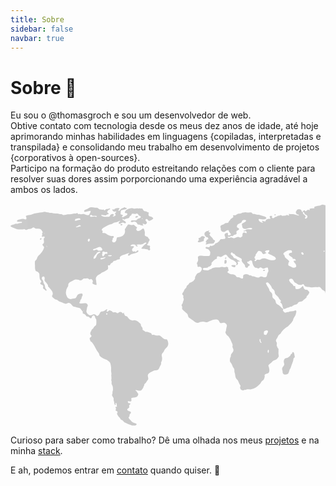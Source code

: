 ```yaml
---
title: Sobre
sidebar: false
navbar: true
---
```

# Sobre 👥

Eu sou o @thomasgroch e sou um desenvolvedor de web.  
Obtive contato com tecnologia desde os meus dez anos de idade, até hoje aprimorando minhas habilidades em linguagens {copiladas, interpretadas e transpilada} e consolidando meu trabalho em desenvolvimento de projetos {corporativos à open-sources}.  
Participo na formação do produto estreitando relações com o cliente para resolver suas dores assim porporcionando uma experiência agradável a ambos os lados.  

<svg xmlns="http://www.w3.org/2000/svg"
	class="fill-current text-red-500"
	style="height: 356px; width: 100%">
	<g fill-rule="evenodd" opacity=".2"><path d="M767.763 307.928c.877-.075 2.076-.866 2.817-.149a5.908 5.908 0 01-2.817 3.115c-.618.272-1.433.173-2.076.445-1.236.507-1.89 1.793-2.965 2.67-1.075.878-2.373 1.533-3.423 2.225-1.05.693-2.471 2.003-3.707 1.039.1-1.743 1.94-1.719 2.373-3.115 0-1.039-.915-1.15-.89-2.225 2.063-1.805 5.3-3.103 5.783-6.824.222-1.644-1.112-5.191.89-5.34 2.36-.185 1.025 2.386 1.235 3.709.253.566.55 1.112.89 1.631.444 1.298.407 2.473 1.89 2.819zM753.368 316.828c-.828 2.472-4.435 3.782-6.832 5.352-.73.482-1.335 1.582-2.224 1.928-1.162.458-2.472.31-3.707.89-1.965.915-3.435 2.72-5.202 3.857s-4.238 2.67-6.178 2.818c-2.2.161-6.252-1.236-3.558-3.263a38.63 38.63 0 014.942-2.472c4.213-2.126 10.156-3.548 13.591-6.094 1.977-1.434 3.707-2.967 5.635-4.154.914-.642 2.532.965 3.533 1.138zM727.656 217.518c.47-.123.457.235.741.297-.173 2.114-1.458 3.51-4.151 3.263-1.236-.11-3.324-1.013-3.41-1.631-.272-2.126 5.498-.816 6.82-1.929zM720.428 227.605c1.075.31 5.844 3.708 4.3 5.192-.828.84-1.903-.445-3.262-.742-1.817-.395-3.213.087-4.448-.89-1.236-.976-1.755-3.51-3.262-4.944a6.695 6.695 0 00-4.152-1.484c-2.347.248-2.323 2.955-4.448 4.154-2.026-.223-3.225.37-4.745-.149s-2.47-2.62-3.855-2.818c-1.383-.198-5.078 2.472-5.634.148-.457-1.854 2.471-2.472 2.67-3.708.197-1.236-1.15-3.288-1.78-3.857-.705-.42-1.45-.768-2.224-1.038-.754-.457-1.347-1.323-2.224-1.78-3.101-1.62-7.858-.964-9.057-3.56-.21-.457.124-.964-.148-1.632-.272-.667-1.52-1.075-1.928-1.78-1.05-1.817-.321-4.487 1.483-4.746 1.804-.26 4.819 1.767 5.19 2.966.197.63-.137 1.348 0 2.077.135.73 1.482 3.016 2.668 3.115 1.532.136 2.471-2.25 3.855-3.115a7.325 7.325 0 013.855-1.236c1.236.099 2.113 1.088 3.559 1.632 1.038.395 2.335.543 3.558.89 1.223.346 2.014.939 3.114 1.335 3.534 1.236 7.734 2.04 9.65 4.314.519.618.506 1.545 1.235 2.225.73.68 4.065 1.236 4.152 2.67.074 1.075-1.409 1.137-1.483 2.225-.198 2.25 2.842 2.126 3.36 4.536zM723.097 273.477c.296 1.484-.779 2.472-1.038 3.709-.321 1.47 0 3.374-.593 4.944-.68 1.792-2.385 3.548-3.707 5.785a19.579 19.579 0 01-4.152 5.204c-.939.742-2.05 1.236-2.965 1.928a43.54 43.54 0 00-3.855 4.005c-1.334 1.422-2.965 2.473-4.003 3.709-1.532 1.767-2.286 4.61-4.943 4.944a15.71 15.71 0 00-4.3.593c-2.199.878-3.706 2.473-4.744 2.473-1.038 0-2.212-1.348-3.262-1.484-1.05-.136-2.125.903-3.855.89a8.214 8.214 0 01-2.076-.741c-2.125-.668-4.448-.643-4.744-2.967-.16-1.236.803-1.83.741-2.967-.062-1.137-1.174-1.421-1.63-2.373a2.473 2.473 0 00-.742-2.967 2.992 2.992 0 01.593-2.076 19.69 19.69 0 00-2.966 1.236c-1.074.655-1.853 2.15-3.113 1.928-1.174-.42-.272-1.582-.445-2.472a13.067 13.067 0 00-2.471-4.302 21.185 21.185 0 00-5.041-1.928c-4.584-.717-7.513 1.73-11.12 2.077-.927.086-1.94-.149-2.818 0-2.977.519-6.301 2.892-8.167 4.45-3.064.309-6.178-.63-9.353.296-3.175.927-4.942 3.548-9.786 2.819-.964-.829-2.669-1.237-2.669-2.67 0-1.138 1.68-1.867 2.224-2.67a10.51 10.51 0 001.631-4.166c0-.989-.667-2.163-.593-3.412 0-.964.593-2.015.593-2.966 0-1.323-.828-2.473-1.038-3.857-.074-.507.075-1.162 0-1.792a13.207 13.207 0 01-.444-2.225c.197-.977 1.346-1.088 1.63-1.929.47-1.384-.568-1.607-.592-3.275 0-1.175.89-1.743 1.495-3.264.271-.704.284-2.015.58-2.472a7.721 7.721 0 012.67-1.483c2.273-1.113 4.089-3.19 6.387-3.56.58-.1 1.36.074 1.78 0 1.346-.235 3.039-1.36 4.942-1.78 1.902-.42 3.397-.26 4.757-1.039a12.359 12.359 0 004.151-4.45c.68-1.631.482-3.003 1.78-3.56a11.869 11.869 0 011.927-.148 9.13 9.13 0 002.669-1.335c1.038-.927 1.235-2.472 2.372-3.412a21.276 21.276 0 013.41-2.225 6.04 6.04 0 012.372-.593c2.101.173 3.065 3.103 5.338 2.472.816-.21 1.644-1.94 2.385-2.979 1.062-1.52 1.853-3.548 3.707-4.005 1.495-.358 3.175.581 4.003-.742.185-.939-.704-1.495 0-2.076 1.73.099 4.658 2.472 7.265 2.472 1.409 0 4.028-1.533 4.3.593.123.94-1.063 1.706-1.335 2.67-.197.68.297 1.051-.148 1.78-1.235.47-2.471.717-2.471 2.077 0 1.694 2.397 2.472 3.855 3.412 1 .63 1.841 1.607 2.372 1.928.532.321 1.236.396 1.483.593.964.63 1.643 2.052 2.965 2.09 1.322.036 3.015-1.892 3.855-3.709.989-2.138 1.038-4.734 1.483-6.972.148-.754.68-1.483.89-2.225.568-2.027 1.346-4.771 3.113-5.5 1.767 1.879 2.373 5.537 2.088 8.652 1.236.903 3.262.606 3.559 2.67.099.717-.358 1.632-.297 2.374.1 1.236 1.026 2.348 1.236 3.424.297 1.978-.321 3.61.593 5.043 1.161 1.817 3.435 1.755 4.942 3.709.063.93.316 1.84.742 2.67.136.457 0 1.236.148 1.483.482.989 1.767 1.1 2.224 1.928.222.408.16 1.236.445 1.929a17.627 17.627 0 002.076 2.966c.682.875 1.254 1.83 1.705 2.843zM689.118 316.531a9.431 9.431 0 01-3.706 5.192c-1.335.94-5.598 2.818-6.08.148.171-1.7.588-3.365 1.236-4.944 1.05-2.077 2.175-.717 3.855-.445 1.68.271 3.3-1.002 4.695.049zM677.541 100.681c.605 1.78 1.013 3.536 1.483 5.192-1.644 2.04-4.869 1.236-7.278 2.373-1.124.52-1.446 2.386-2.471 2.67-.877.235-1.557-.754-2.372-.741-2.126 0-3.176 3.572-5.783 2.67-1.495.89.062 4.301-1.78 4.598-1.309.21-2.025-1.483-2.816-2.472-.964-1.236-2.335-1.953-2.373-2.967-.037-1.014 2.126-2.83 2.818-3.56.692-.73 2.47-2.583 3.558-2.818 1.977-.433 3.991.185 5.498-.445 1.298-.557 1.372-2.608 2.076-3.115a9.103 9.103 0 011.792-.594 5.403 5.403 0 002.076-5.933c-.495-1.656-3.238-3.473-1.483-5.5 2.632.284 6.091 2.867 6.524 5.5.16 1.026-.396 2.052-.297 3.115.223.696.5 1.374.828 2.027zM678.134 84.5c-.334.755-1 .594-1.63 1.039-.631.445-1.323 1.792-2.077 1.928-1.235.223-2.47-1.174-3.706-.89-1.384.322-.581 1.397-1.038 2.67-1.236-.26-3.213-1.62-3.275-2.966 0-.853 1.075-1.373 1.347-2.374.445-1.693-.704-2.546-1.347-4.153.021-.157.071-.308.149-.445 1.458-.297 4.3 2.472 7.574 2.967 2.113.346 3.88.197 4.003 2.225zM672.648 235.183c.148 1.236-2.002 1.087-2.224.296.037-.964 1.952-1.26 2.224-.297zM662.257 72.028c1.47.779 5.029 2.534 2.471 4.154-1.47-.557-3.052-2.473-2.471-4.154zM655.424 228.656c1.705-.927 3.559-2.954 6.536-1.929-.655 1.842-2.879 1.805-4.3 2.67-1.42.866-2.631 2.361-4.448 2.473a1.409 1.409 0 00-.593-.594c-.012-1.607 1.631-1.99 2.805-2.62zM651.433 200.732c1.742 0 3.386-.531 4.597.148-.223 3.709-5.98.89-9.786 1.484-.803.123-1.05.754-1.928.445a3.2 3.2 0 012.817-2.67c1.075-.1 2.682.593 4.3.593zM652.904 205.343c.16 2.052-2.632 2.274-3.41 3.856 1.235 1.892 1.704 4.525 3.113 6.181 0 1.125.235 2.608-.445 3.115-2.99.569-4.596-4.796-5.782-6.687-2.286.42-.198 7.738-3.262 6.835-1.495-.445 0-2.534-.297-4.153-.272-1.422-1.68-1.718-1.779-2.83-.086-.915 1.013-1.892 1.334-2.819.47-1.347.173-3.943 1.78-4.005.79 0 1.853 1.669 2.372 1.78 1.767.445 3.88-1.768 6.376-1.273zM647.418 227.457c-.544 1.125-3.596.58-3.855-.445.519-1.15 3.595-.816 3.855.445zM644.6 231.017c-.172.221-.371.42-.593.593-1.124-.358-2.335-.63-2.668-1.78.827-1.211 3.224-.26 3.261 1.187zM639.102 197.926c.42.878 1.68 1.805 1.631 2.373-.099 1.113-2.335 1.064-2.817 2.225-.482 1.162 0 1.15-.148 2.819-.63 1.236-2.298 1.495-2.817 2.966-.63 1.768.098 4.055-1.335 5.353-.988 0-2.063.853-3.262.741-1.198-.11-2.533-1.903-4.608-1.928-.791 0-1.718.507-2.472.458-.753-.05-1.149-.63-2.075-.89a25.677 25.677 0 01-2.67-.446c-1.012-.63-.864-2.41-1.235-3.411-.37-1.001-1.569-1.57-2.224-2.967-.964-2.027-1.384-6.564 1.236-6.971 1.038-.174 2.1.63 2.817.445 1.433-.347 1.235-2.2 2.372-2.967.667-.433 1.878-.247 2.817-.594a6.389 6.389 0 002.373-2.076 11.99 11.99 0 011.927-2.472c.927-.606 1.78-.618 2.471-1.237 1.94-1.483 2.002-3.547 3.559-5.352 1.322-1.508 3.398 1.459 3.558 2.67.742.952 2.187 1.236 2.817 2.225-.877 2.608-3.336 2.843-2.817 6.527.196.87.5 1.713.902 2.51zM640.585 227.308c-.754 1.064-3.36-.086-4.3 1.039-1.544 0-3.101 0-3.41-1.335.445-1.088 1.853-.346 2.965-.445 1.792-.16 4.275-1.422 4.745.741zM630.503 226.715c-1.298 1.385-3.225.396-4.943.148-1.717-.247-3.113-.11-4.744-.296-2.076-.235-3.954-1.385-5.931-1.632-1.236-.148-2.471.173-3.559 0-1.334-.198-6.313-2.089-6.388-3.412-.074-1.322 2.237-1.755 4.3-1.483 2.67.346 4.448 2.707 7.87 2.225.816-.111 1.422-.704 2.225-.742 1.73-.061 3.447 1.237 5.486 1.039.445.47.148.877.16 1.631 1.767.928 4.61.767 5.524 2.522zM611.512 208.717c3.768 0 3.768 5.86 0 5.86-3.769 0-3.707-5.86 0-5.86z"/><path d="M606.013 208.013a6.18 6.18 0 012.076 2.966c0 1.051-1.618.99-2.076 2.374-.692 2.138.31 4.549-.89 5.636a6.756 6.756 0 01-2.965.297 43.34 43.34 0 01-7.129-6.675 16.4 16.4 0 01-2.372-2.67c-.766-1.41-1.05-2.979-1.928-4.302-.877-1.322-2.211-2.002-2.965-3.263-.618-1.038-.68-2.472-1.334-3.412a15.46 15.46 0 00-2.373-2.076c-.47-.482-.741-1.236-1.235-1.78-1.866-2.238-5.45-3.412-5.635-6.688.766-.865 1.545.334 2.966.594.926.173 2.014-.074 2.669.148 1.346.457 2.273 2.559 3.706 3.708.803.643 1.854 1.088 2.67 1.78.815.693 1.519 1.793 2.223 2.225.964.594 2.298.977 3.559 1.78 1.717 1.088 4.781 2.225 5.19 4.463.098.556-.26 1.483-.15 1.928.21.779 1.236 1.113 1.78 1.78.544.668.877 2.064 1.928 2.237 1.05.174 1.161-1.199 2.285-1.05zM535.98 176.838c1.236.42 5.536 5.6 4.3 8.467a3.373 3.373 0 01-3.261 1.632c-2.94-.47-2.373-7.009-1.483-9.654a.73.73 0 01.445-.445zM450.504 256.407c-.989 2.311-1.557 4.833-2.373 6.823-.296.73-.914 1.236-1.235 1.928-1.075 2.472-1.47 6.49-3.423 7.578-1.329.536-2.726.886-4.151 1.038a4.226 4.226 0 01-3.855-2.967 21.802 21.802 0 01-.149-2.67c-.173-1.236-.89-2.212-.74-3.56.333-3.028 3.273-4.487 3.41-6.971.11-1.88-.952-3.709-.742-5.637a6.7 6.7 0 011.927-3.857c1.372-1.026 3.225-.915 4.597-1.631a11.467 11.467 0 003.558-2.67c.717-.928.754-1.978 1.335-2.67.395-.483 1.297-.606 1.779-1.237.482-.63.334-1.495 1.038-2.076 2.063-.878 2.656 2.892 2.978 5.488.184.683.329 1.377.432 2.077-.21 1.236-1.52 1.421-1.928 2.225a23.951 23.951 0 01-2.458 8.789zM422.308 18.443c-.433-1.607 2.607-1.348 2.076.148a1.618 1.618 0 01-2.076-.148zM404.058 107.196c.062-1.237 2.867-1.682 3.41-.594-.185 1.212-2.829 2.027-3.41.594z"/><path d="M411.04 111.967c.53-1.644 1.569-2.769 1.63-4.005.087-1.595-.605-2.794-.741-5.043-2.743-1.657-4.782 1.532-7.562 1.236-1.705-.21-2.928-2.213-4.744-1.929-1.001.149-1.495 1.447-2.472 1.632-2.125.396-3.088-1.693-5.337-.89-3.176-2.472-4.597-6.366-5.338-10.84-1.73-2.275-4.374-.42-5.634 1.038-.779 0-1.755-.433-1.928.445-.58 2.744 3.88 3.04 3.855 4.944 0 1.236-1.742 1.1-2.47 1.916-.73.816-.273 1.669-1.335 2.225-2.929.359-3.892-1.236-3.855-3.857-1.236-1.916-2.854-3.312-4.003-4.944a5.984 5.984 0 01-1.236-2.373c.09-.788.14-1.58.148-2.374-.321-1.421-2.965-2.472-4.596-3.263a27.314 27.314 0 01-5.19-2.67c-.877-.742-1.235-2.04-2.075-2.472-.84-.433-1.483-.334-2.076-.742-.816-.569-.68-1.52-1.78-1.78a2.15 2.15 0 00-1.779 1.038c-.729 3.24 1.916 3.462 3.114 4.945.828.989 1.236 2.472 2.076 3.115.84.643 2.113.569 3.262 1.038.73.547 1.424 1.141 2.076 1.78 1.42.865 3.706 1.014 3.855 2.67-.878.594-2.88-.877-3.559.594-.173.964.766 1.458.741 2.373a3.077 3.077 0 01-3.113 2.818c-.148-.865.778-1.582.741-2.472-.062-1.891-3.855-4.771-5.782-5.637-.902-.408-2.002-.432-2.817-.89a21.254 21.254 0 01-4.943-4.005c-1.062-1.409-1.964-4.017-4.3-3.856a7.165 7.165 0 00-2.47 1.335c-.767.365-1.51.778-2.225 1.236a5.176 5.176 0 01-2.372 1.236c-1.866.086-3.447-1.385-5.041-1.038a4.201 4.201 0 00-1.631 1.236c.095.787.145 1.58.148 2.373-.482.84-1.915.779-2.965 1.335a20.427 20.427 0 00-4.152 3.708 5.142 5.142 0 00-1.63 2.077c-.075.494.42 1.422.296 2.077a7.07 7.07 0 01-2.373 2.818c-.519.358-1.235.408-1.779.742-1.174.692-1.693 1.594-2.669 1.78-2.594.482-7.302-.52-7.265 2.225 0 1.841 2.471 1.841 4.003 1.78 2.1-.075 3.88.445 5.042.16a21.46 21.46 0 002.47-1.483c.532-.235 1.088-.247 1.483-.445.89-.445 1.384-1.174 2.076-1.483a18.403 18.403 0 015.338-1.236c2.002-.112 4.09.21 6.672 0 .927-.075 1.829-.668 2.817-.742 1.619-.124 3.707.643 5.041.593.902 0 1.915-.914 2.966-.89a3.04 3.04 0 012.668 1.632c.124.433-.247 1.125-.148 1.78.173 1.075 1.1 1.52 1.038 2.225-.074.927-2.397 2.175-2.076 3.263.21.705 1.866 1.434 2.67 1.929a9.623 9.623 0 003.261 1.335c.84.098 1.582-.235 2.372-.149 1.466.225 2.875.729 4.152 1.484 1.396.976 1.236 2.558 2.817 3.115.692.234 1.94.11 2.817.296 2.162.47 3.707 2.262 5.338 2.077 2.471-.297 1.347-2.633 1.63-4.302.631-3.795 8.032-3.622 9.502-1.038 1.088.284 2.027 0 3.262.445.717.235 1.236 1.014 1.928 1.236.692.223 1.235-.074 1.927 0 2.842.321 5.425 2.472 7.871 2.077 1.557-.223 2.681-1.681 4.152-1.78 2.841-.173 4.658 2.113 7.722 1.038 2.212-1.125 1.705-3.461 2.483-5.822zm-41.257-82.239c-1.334 2.028-5.634 2.263-6.968 4.747a5.33 5.33 0 00-.593 2.967c.358 1.409 3.46 1.792 3.558 3.263.173 2.472-3.805 2.188-4.3 4.314-.222.964.47 2.25.297 3.115-.309 1.558-1.804 1.1-3.707 1.928-.976.42-1.915 1.966-2.965 2.077-1.05.111-1.57-.568-2.224-.445-.976.186-.643 1.385-2.076 1.632-1.137.198-3.138-1.026-3.262.445-.086.94 1.792 1.446 2.965 1.335.94-.087 1.62-.73 2.472-.742 1.754 0 2.903 1.298 4.003 1.335 2.545.074 5.041-2.348 7.722-2.076 1.236.123 1.928.976 2.817.89 1.434-.136 2.644-1.793 3.707-2.374-.445-2.472 0-5.797 2.372-5.933 1.607-.1 4.016 2.744 4.3 0a2.336 2.336 0 00-2.224-2.225c-.852 0-1.977 1.693-2.669.297 0-1.36 1.532-1.002 2.373-1.335.63-.248 1.075-.94 1.779-1.237 3.534-1.236 8.426 1.236 9.798-1.78-3.126-2.67-8.464.977-12.022.742a4.868 4.868 0 01-4.003-2.67c-.149-.457 0-1.075-.149-1.928-.148-.853-.63-1.941-.593-2.473.148-2.682 6.82-3.189 6.82-6.526-1.235-1.236-5.004-1.014-6.177.296-.457.458-.433 1.41-1.05 2.361zM473.955 18.74c-.544-.519-2.36-.716-3.114-1.928-.902-1.446-.778-3.387-2.965-2.967 0 .174 0 .42-.148.445-.21 3.24 4.522 4.067 4.448 6.675 0 1.373-1.483 1.52-1.038 3.115a3.091 3.091 0 002.817-5.34zm-28.64 62.498c0-1.644 2.174-2.57 4.608-2.472 1.026-.766.358-3.152-.593-3.708-3.843-.84-5.881-.272-8.316 1.483-1.161.84-2.47 1.422-3.113 1.928a3.845 3.845 0 00-1.335 2.374c.1.914 1.409 1.458 1.928 2.67.26.63.21 1.409.445 1.928.655 1.434 2.31 2.361 3.558 3.56.89.853 3.36 2.695 3.41 3.708.05 1.014-.766 1.039-1.038 1.929a11.303 11.303 0 00-.444 3.708c.333 1.632 2.014 1.681 3.558 2.373 1.545.693 3.015 1.892 4.609 1.929a6.238 6.238 0 004.448-1.484c.741-5.142-3.274-5.537-4.003-9.209.346 0 .16-.432.444-.445.977-.47 2.472.754 2.966-.445 0-1.755-2.212-3.065-4.448-2.225a3.5 3.5 0 01-.89-2.373c-1.693-1.038-5.856-3.226-5.795-5.229zm117.083 60.718c-.828-.148-1.804 1.05-2.67 1.335a24.85 24.85 0 01-4.003.742c-2.977.21-5.399-.594-5.04 2.966-.458 1.595-2.15 1.62-3.263 2.374-1.42.964-2.47 2.905-4.003 4.45-.754.754-1.84 1.236-2.471 1.928-.63.692-.741 1.52-1.334 2.077-1.582 1.495-3.954 1.619-5.042 3.708 0 2.472 1.174 4.339.89 6.675-.124 1.063-.927 2.015-1.038 3.115-.111 1.1.383 1.965.148 2.967a6.613 6.613 0 01-1.235 1.483c-.408.593-.58 1.384-.89 1.78-.494.643-1.322 1.088-1.791 1.632-.754.89-.915 1.532-1.631 1.644-3.25.47-4.053-5.724-5.486-8.32-.668-1.235-2.014-2.274-2.67-3.708-.765-1.668-.988-3.708-2.075-5.649a36.123 36.123 0 01-2.817-4.944c-.531-1.41-.989-3.19-1.483-4.747a25.436 25.436 0 01-1.235-5.043c-.124-1.928.37-3.115-1.236-3.857-1.433.334-2.076 1.78-3.707 1.78-1.63 0-5.832-2.744-4.596-5.204-1.038-1.47-3.707-2.274-5.634-4.005-1.137-.989-2.175-3.362-4.152-3.56-.6.047-1.196.146-1.779.297-1.236.111-3.484-.111-4.942 0a31.84 31.84 0 01-6.178.296c-1.458-.16-3.25-.445-4.745-.593-1.903-.198-4.423-.643-5.498-1.632-.655-.605-.914-2.558-2.076-2.818-1.371-.321-2.125.742-3.41 1.038a8.646 8.646 0 01-6.82-1.78c-1.298-.865-2.472-1.31-3.41-1.928-2.25-1.508-2.657-6.057-6.08-6.094-1.235 0-3.089.73-3.262 2.077-.11.94 1.125 2.695 1.631 3.411 1.668 2.35 4.72 3.227 5.635 6.379.617.235 1.865-.544 2.47.148.57 1.36 0 3.87 1.335 4.45 6.178 1.014 7.933-2.36 10.688-4.747 1.594 1.051 1.075 1.966 1.63 3.115a4.943 4.943 0 002.472 2.473c.741.284 1.705 0 2.817.445.704.272 3.62 3.04 3.707 4.017.086.977-1.928 3.844-2.471 4.598-.653.53-1.25 1.127-1.78 1.78-.21.52-.148 1.607-.296 1.929a14.112 14.112 0 01-2.372 2.076 30.224 30.224 0 01-2.472 1.929 11.418 11.418 0 01-2.47 2.076c-1.978.73-3.856.42-5.487 1.484-1.075.704-1.075 2.274-2.372 3.115-1.297.84-3.707.877-5.634 1.78-1.236.568-2.014 1.693-3.114 2.076-.445.161-1 0-1.495.149-.988.247-1.89.952-2.817 1.236-.729.185-1.507.099-2.224.297-2.286.667-4.386 2.99-6.672 1.631-1.087-2.472-1.236-5.649-2.471-7.874-.643-1.125-1.915-1.483-2.373-2.67-.061-.952 1.088-.692 1.236-1.483-.37-1.607-1.89-2.361-2.817-3.709-.445-.667-.667-1.606-1.236-2.373-1.767-2.571-5.263-3.918-5.93-7.132-.186-.878 0-1.558-.149-2.225a8.468 8.468 0 00-1.779-3.115 18.091 18.091 0 01-2.372-2.077c-.433-.643-.532-1.545-.89-2.225a24.72 24.72 0 00-5.93-7.12c-1.236.173-2.472.26-3.114 1.038a22.91 22.91 0 002.47 5.192 29.966 29.966 0 012.818 4.747c.235.618.185 1.434.445 2.076.926 2.35 3.867 3.078 4.448 5.798.395 1.817-.087 3.078.445 4.944.53 1.867 3.089 2.781 4.151 4.45.865 1.372.877 3.3 1.483 4.599.89 1.903 3.373 2.731 5.19 4.005a44.49 44.49 0 014.15 4.153c.792.717 1.891.853 2.077 1.632.247 1-.42 1.347-.594 2.225 1.137 1.236 2.25 3.387 4.152 3.572.778.074 1.78-.717 2.965-.902.606-.087 1.236.098 1.78 0 .79-.149 1.482-.841 2.384-1.039 1.508-.321 3.275-.198 5.19-.445 1.915-.247 3.052-1.767 4.448-1.335 1.52 1.669.432 3.573 0 5.192-.148.569-.148 1.15-.297 1.632-.803 2.645-2.903 4.598-3.855 6.971-.296.73-.247 1.62-.593 2.374a29.95 29.95 0 01-5.202 6.675 29.314 29.314 0 01-2.965 2.966c-1.063.878-2.36 1.348-3.558 2.225a32.02 32.02 0 00-6.524 6.527c-.643.89-.964 1.928-1.631 2.67-.964 1.075-2.471 1.607-3.262 2.67a30.415 30.415 0 00-1.78 3.857c-.815 1.693-2.47 2.843-2.223 5.191.11.903.914 1.459 1.235 2.374a10.079 10.079 0 01-.148 4.598c.84 2.027 1.445 4.29 2.965 5.637.186 3.003-.247 5.92 0 8.455.16 1.619.791 2.806.149 4.301a13.954 13.954 0 01-4.004 4.45c-1.396.903-3.546 1.137-5.053 2.238-1.05.754-1.903 2.089-2.966 2.966-1.754 1.459-4.151 2.819-4.3 4.302.151 1.027.45 2.026.89 2.967.58 2.2 1.15 5.352.148 7.725-1.075 2.571-6.523 2.028-7.129 4.747-.185.828.358 1.483.297 2.373a20.167 20.167 0 01-1.483 4.302c-.655 1.236-2.15 1.78-3.114 2.818-1.235 1.31-1.828 3.214-3.126 4.599a44.486 44.486 0 01-6.388 5.488 18.615 18.615 0 01-8.649 3.115c-1.804.136-3.706-.42-5.634-.148-.692.099-1.458.741-2.372.89-.531.086-1.087-.1-1.631 0-.927.16-1.804.89-2.669.89a5.24 5.24 0 01-4.448-4.599c0-.877.754-1.718.741-2.472-.012-.754-1.235-2.138-2.075-3.869-.84-1.73-1.236-3.535-2.076-4.944-.84-1.41-2.138-2.139-2.817-3.264-1.372-2.287-1.47-4.944-1.928-7.725-.148-.89-.766-1.867-.89-2.98.03-1.336-.019-2.674-.148-4.004a20.236 20.236 0 00-1.779-2.819c-1.05-1.928-1.78-4.437-2.669-5.933-.89-1.496-2.471-2.868-2.669-4.45-.033-1.395.067-2.79.297-4.166.16-1.038.927-1.866 1.235-2.966.173-.73 0-1.57.149-2.374.753-3.4 4.497-4.635 4.015-8.764-.21-1.755-1.445-2.608-1.63-4.598-.087-.927.469-1.743.444-2.67a14.009 14.009 0 00-1.63-4.302c-1.508-3.276-2.472-6.267-4.597-8.751-1.236-1.36-2.73-2.312-3.707-3.56a9.371 9.371 0 01-1.78-3.709c0-.853.656-1.372.89-2.225.31-1.1.334-3.164.742-4.944.51-1.279.81-2.631.89-4.005a6.18 6.18 0 00-3.559-4.018c-2.076-.506-4.2.668-6.82.445-2.25-1.421-2.088-5.167-5.338-5.636-4.275-.63-8.65 1.1-11.577 2.373-1.693.742-3.41 1.867-4.943 1.928-1.532.062-2.792-.741-4.151-.89a23.058 23.058 0 00-5.795.297c-1.705.31-3.25 1.52-4.745 1.632-2.879.222-5.61-2.596-7.413-4.005-1.1-.866-2.237-1.57-3.262-2.374-1.026-.803-2.545-1.396-3.41-2.225-1.174-1.137-1.174-3.102-1.78-4.61-.729-1.768-2.928-3.066-4.596-4.747-1.235-1.236-4.139-3.127-4.448-4.747.053-.894.152-1.785.297-2.67-.075-1.236-1.063-2.04-1.038-2.966 0-1.31 1.569-2.312 1.927-3.412.186-.569.1-1.36.297-2.077.42-1.508 1.408-2.398 1.235-4.61-.086-.878-.84-1.681-.89-2.819 0-.778.52-1.236.446-1.928-.112-1.236-1.755-1.52-1.928-2.967-.173-1.446 1.433-2.744 2.372-4.45.42-.766.655-1.94 1.038-2.472.828-1.236 2.187-1.879 2.817-3.115.47-.915.618-2.287 1.038-2.967.544-.89 1.631-1.36 2.67-2.472.84-.952 1.235-2.089 1.778-2.472.855-.43 1.748-.778 2.67-1.038a11.703 11.703 0 006.078-5.501 6.183 6.183 0 011.236-5.043c.902-1.52 1.569-2.992 3.113-3.857 1.854-1.05 3.596-1.15 4.943-3.115a9.273 9.273 0 001.63-3.708 4.128 4.128 0 00-2.816-3.56c-1.347-.21-3.398 1.026-4.152-.445a9.67 9.67 0 010-2.077c-.173-.977-1-1.656-1.038-2.373-.074-1.397 1.372-2.843 1.78-4.45.555-2.188 0-3.87-.149-6.391 2.076-3.276 6.685-1.644 11.28-1.335.693 0 1.484-.16 2.225-.148 2.73.061 4.868.89 5.782-1.484.418-1.646.568-3.349.445-5.043a11.495 11.495 0 00-3.113-4.153c-1.47-.94-3.608-.532-4.448-2.225.68-2.93 3.966-.495 5.93-1.237 1.001-.358.89-2.089 1.78-2.373.605-.185 1.383.618 2.224.606 1.412-.4 2.76-1 4.003-1.78.951-.643 1.235-1.978 2.076-2.472.624-.253 1.269-.452 1.927-.594a11.12 11.12 0 003.707-2.67c1.235-1.47 1.78-3.288 3.262-3.56 1.989-.358 6.487.396 6.833-1.78.345-2.175-1.83-3.708-1.038-5.933.617-1.768 2.211-1.459 4.448-2.472 1.087.766.766 2.966.89 4.314 1.383 0 4.188-.408 4.447-1.644.334-1.52-2.014-3.078-2.47-4.005-.458-.927-.68-2.757-1.78-2.967-2.261-.433-4.46 3.115-7.278 3.115a4.942 4.942 0 01-4.3-2.818 12.366 12.366 0 01-.148-2.374c-.173-1.236-.902-2.472-.593-4.153 1.137-1.953 3.707-2.262 5.635-3.263a19.423 19.423 0 012.075-1.484c1.335-.494 3.3 0 4.597-.741.827-.47.593-1.236 1.235-2.225.37-.594 1.236-.952 1.78-1.632.345-.482.382-1.236.74-1.632 1.236-1.607 3.646-2.2 4.597-3.856.42-.73-.729-1.014-.445-2.077.482-1.038 2.336-.272 3.41-.445 1.47-.235 2.842-2.027 4.449-2.373 1.606-.346 3.484-.136 5.053-.742.848-.525 1.74-.972 2.669-1.335.309 0 1.236.16 1.63.148.396-.012 1.236-.37 1.928-.445 1.088-.11 2.472.26 3.855.297 2.348 0 4.572-.705 6.524.148 1.026.445.902 1.607 2.224 2.077.823.07 1.65.07 2.471 0 1.458.136 2.966 1.15 4.943 1.335.68.062 1.396-.086 2.076 0a35.82 35.82 0 016.536 2.077c1.742.593 5.424 1.322 5.486 2.966.086 1.953-3.2 2.473-4.597 2.473-2.335 0-5.424-1.36-7.858-.594 0 3.363 3.707 5.897 6.969 5.489.296-1.583-1.878-.705-1.631-2.225 1.482-1.113 3.25.741 5.337.445.816-.223.68-1.397.89-2.225 1.767-1.076 3.979-2.646 6.672-1.484.128-.257.336-.465.593-.593.173-1.632-1.779-2.472-.741-4.017.519-1.051 3.274-.693 3.707.148.21 1.001-.692.902-.593 1.78a2.384 2.384 0 002.372 1.335c1.458-.074 1.742-1.385 3.114-2.077.556-.284 1.371-.309 2.075-.593.705-.284 1.557-1.014 2.224-1.236.668-.223 1.236 0 1.928-.149a18.64 18.64 0 012.471-.89c.902 0 1.532 1.039 2.669 1.237.751-.093 1.495-.241 2.224-.445.729-.075 1.483.086 2.076 0 1.42-.21 2.397-.952 3.57-.89.828 0 2.25 1.162 2.818.593.963-.952-1.236-1.656-.593-2.472 2.273.173 4.695.123 6.98.445 3.386.482 6.586 2.163 9.638 2.225-.284-2.065-2.656-1.471-3.707-2.374a8.654 8.654 0 01-1.63-3.115 17.79 17.79 0 012.075-3.56c1.31-1.236 5.597-1.236 6.82.445.84 1.138.557 2.856 1.78 2.819 1.223-.037 1.606-2.608 2.817-2.67 1 0 1.507 1.656 2.471 1.631 1.236 0 2.088-2.324 3.707-2.373.877 0 1.174.445 2.47.593.928-.605-.308-1.384.15-2.225 1.655-1.236 5.436-.296 7.56-1.038.594-.705-.753-1.236-.147-1.928 1.828-1.236 4.942-1.397 8.018-1.929 1.903-.333 3.707-1.644 5.19-1.78 1.483-.136 3.04.915 4.448.89a8.288 8.288 0 002.669-.593 22.82 22.82 0 012.224-1.335c1.297-.321 2.94.148 4.448 0 1.507-.148 3.002-.779 4.151-.593 1.15.185 1.94 1.322 2.966 1.483 3.126.482 6.35-.47 9.205.297.507.136 1.025.667 1.63.89 1.904.692 3.213.482 3.56 2.818 1.507.532 2.384 1.904 4.15 2.373 1.236.31 2.373-.148 3.708-.148a41.658 41.658 0 015.486.297c.852.136 1.544.754 2.372.89.593.099 1.396-.062 2.076 0 .926.086 1.767.47 2.47.445 1.558 0 2.731-1.434 4.004-1.632.75.019 1.496.118 2.224.297 2.471.21 5.375-.322 7.414.148a14.652 14.652 0 014.151 2.373c.877.668 1.396 1.73 2.224 2.225a8.19 8.19 0 003.559 1.236c.939-.148.988-1.236 1.927-1.631 2.94-.655 8.167.94 10.54-.149.914-.42.74-1.396 1.482-1.928 4.448-.222 8.884.186 13.06.297a33.198 33.198 0 014.3-.149c1.47.26 2.545 1.731 4.003 2.225.977.334 2.694.161 4.152.445.976.186 1.792.78 2.471.89a20.428 20.428 0 004.609-.296c3.398-.272 7.772-.458 11.12.89 1.792.717 2.533 2.163 4.448 2.373 2.743.297 6.981-.235 9.798 0 .588.13 1.182.229 1.78.297.938-.062 1.507-.865 2.668-.89 1.47 0 3.806 2.287 5.943 1.928.915-.63-.74-1.483.149-2.077.89-.593 1.977 0 3.262 0 .704 0 1.569-.358 2.224-.296 1.63.148 3.187 1.607 5.201 2.076 1.904.403 3.86.503 5.795.297a16.056 16.056 0 014.004-.445c.654.214 1.298.462 1.927.742.63.16 1.236 0 1.78.148.543.148.988.593 1.482.742 2.755.79 6.425 1.236 9.34 2.076 1.718.532 3.473 1.595 4.943 1.632.705 0 1.322-.309 2.224-.297 4.485 0 9.761 1.904 9.341 6.095-5.251 1.15-9.637-3.622-15.136-2.226a2.373 2.373 0 00-1.717 1.904c.21 2.584 6.722 2.373 7.265 4.945-1.075.803-2.236 0-3.114.148a10.86 10.86 0 00-4.448 2.373c-1 .94-1.89 3.35-2.965 3.56-1.322.26-3.348-1.31-5.338-.89-.729.149-1.433 1.063-2.075 1.236-1.631.31-3.707-.89-4.745 1.039.544 1.36.21 3.25 1.334 4.005.73.494 1.631.11 2.472.445.84.333 1.618 1.656 2.47 2.373.853.717 1.52.593 1.928 1.335.087 1.1-.432 1.236-.296 1.928.234 1.236 2.174 1.52 2.224 2.374.061 1.075-1.236.84-1.483 1.928-.086.692.803.878.89 1.78 0 .606-.495 1.236-.445 1.928 0 .99.84 1.644.741 2.473a2.299 2.299 0 01-1.334 1.644c-2.842-1.83-5.4-4.34-8.464-6.675-3.064-2.337-8.093-5.34-8.649-10.396 0-.767 1.631-1.372 1.927-2.472a16.892 16.892 0 00-.148-1.78c.1-1.743 1.545-3.424 1.483-4.45-.062-1.026-2.187-3.251-3.262-3.56-.865.457 0 1.347-.148 2.076a2.941 2.941 0 01-2.224 2.077c-2.805.235-3.126-3.622-7.574-2.472a3.709 3.709 0 00-2.373 4.153c.124.655 1.903 1.347 1.78 2.237-.124.89-4.04 1.1-4.943 1.039-2.397-.186-3.632-1.978-5.782-1.929-1.063 0-1.99.89-2.817 1.039-4.67.853-11.602-2.3-13.209 1.78-.222.58-.099 1.335-.296 1.928a22.14 22.14 0 01-1.236 2.077c-.185.457-.148 1.36-.445 2.076-.296.717-3.076 3.177-.593 3.857.593.16.865-.26 1.631-.148 1.236.173 3.398 2.212 4.943 2.225.89 0 2.137-1.014 2.817-1.039 1.371-.061 2.372.829 3.41 1.335 1.038.507 2.471 1.52 3.262 1.484 1.396-.074.729-1.039 2.076-1.484 2.57.767 3.768 3.474 6.177 5.637.89.779 2.212 1.446 3.41 2.472.668.606 2.731 2.213 2.818 2.967.086.754-.569 1.014-.742 1.644-.234.902.322 1.57-.296 2.225-2.372-.878-2.904-3.214-4.596-5.192-.63-.741-1.236-1.619-2.225-2.67-.432-.482-2.001-2.15-2.965-1.78-1.866.705 1.026 3.536 1.483 4.154.988 1.31 2.298 3.065 2.372 4.45 0 .89-.568 2.472-.593 4.005 0 1.026.26 1.953.148 2.818-.27.965-.618 1.908-1.038 2.818-.346 1.088-.432 2.386-.741 3.115a5.597 5.597 0 01-3.867 2.967c-1.236 0-1.767-.952-2.966-.89-1.828.087-2.162 1.768-3.262 3.115.1 1.459.556 1.965.297 2.967-.408 1.582-2.595 1.854-2.471 3.411.123 1.558 2.001 1.73 2.965 2.374a25.135 25.135 0 014.942 4.45c.828 1.05 2.014 3.028 1.928 4.153-.111 1.471-4.337 3.51-6.091 2.967-1.755-.544-1.088-2.102-1.483-3.56-.297-1.125-1.236-1.607-1.631-2.472a16.199 16.199 0 00-.445-1.78c-.89-1.509-2.471-.68-4.3-1.632-1.235-.618-.865-1.928-1.334-3.115-.643-1.595-3.324-2.349-5.486-1.928-1.594.309-2.088 1.644-3.57 1.928-2.176-1.236.456-4.475-2.225-4.747-2.051-.21-3.398 2.942-4.596 3.87-.816.617-2.286.74-2.373 1.63-.173 1.645 1.73 1.311 3.262 1.93 1.532.617 1.545 2.15 2.817 2.224 1.063.074 1.767-1.1 2.818-1.236a7.411 7.411 0 014.448 1.335c-.742 1.792-4.733 3.115-4.745 5.488 0 1.372 1.594 1.607 2.817 2.473 1.038.766 2.397 2.942 3.855 4.45.63.655 1.643 1.087 1.928 1.483.692.977.58 2.176 1.334 2.818.124.816-.37 1.014-.296 1.78.37 1.063 2.014.866 2.372 1.929-.31 2.558.766 4.944-1.335 5.933-.963 4.598-2.05 8.183-5.201 10.692-2.817 2.25-6.549 2.905-9.885 4.005-.877.285-1.582 1.236-2.372 1.484-1.977.68-5.486.272-5.635 2.67-.074 1.236 1.508 1.903 1.631 3.115.099 1.748-1 3.34-2.668 3.869-.865.099-2.719-.507-2.818-2.077-.11-1.768 2.2-2.472 2.373-3.56.309-1.891-1.631-3.708-3.855-3.56-1.952.148-6.413 4.08-6.524 6.18-.087 1.608 3.188 4.945 4.3 5.934 4.164 3.708 8.649 5.871 7.858 14.833-1.038 2.262-3.707 2.757-5.782 4.005-1.594.952-2.373 3.906-5.054 4.154-1.075-.371-.445-2.04-.741-2.819-.408-1.063-2.471-1.582-3.855-2.67-1.088-.89-1.545-2.299-2.373-3.127-1.038-1.026-2.594-1.236-3.855-1.928-.803-.445-1.42-1.966-2.224-1.929-1.31 0-.852 1.31-1.235 3.412-.383 2.101-1.841 3.708-1.335 6.094.21.989 1.458 1.805 2.076 2.818 1.026 1.681 1.174 3.709 2.224 4.599.865.492 1.756.938 2.669 1.335 1.57 1.124 4.337 3.56 4.942 4.944.643 1.558 0 3.4.445 5.043.494 1.904 2.978 3.264 1.483 5.192a12.032 12.032 0 01-3.855-1.928 11.852 11.852 0 01-4.3-4.45 13.597 13.597 0 01-1.236-1.78c-.519-1.323-.407-2.831-.89-4.45a13.894 13.894 0 00-3.261-4.747c-1.038-.989-2.891-1.557-2.966-2.967-.11-1.99.668-4.338.594-6.675 0-.506-.359-1.026-.445-1.631-.149-1.138.11-2.473-.149-3.573a16.95 16.95 0 00-1.334-2.67 26.867 26.867 0 01-1.236-2.818c-.605-1.718-1.235-5.031-2.668-5.192-1.434-.16-2.966 2.794-4.943 2.819a2.718 2.718 0 01-2.47-1.78c-.186-.915.469-1.83.444-2.819 0-1.99-1.47-2.756-2.471-4.153-.433-.569-.544-1.36-.89-1.78-.667-.803-1.964-1.236-2.817-2.077a11.693 11.693 0 01-2.076-2.67c-.47-1.162-.593-2.67-1.532-2.818h.013zm-149.876 97.084c.68-1.088 1.545-4.153 0-4.944h-.296c-.668 1.285-1.372 4.264.296 4.944zm-2.076-31.026c.507-1.026 1.68-2.114 1.483-3.412-.432-2.855-5.77-1.446-6.376.593-.407 1.373.248 2.473-.296 3.857.58 1.1 2.05 1.31 3.867 1.236.989-.494.853-1.335 1.31-2.274h.012zm-9.044 15.29c.58-1.087-.94-1.804-1.236-2.966-.296-1.372.334-2.98-.89-3.709h-.407c-1.112 2.436.445 6.44 2.52 6.675h.013zm20.77-132.87c4.016-.728 2.187-4.128.148-5.34-1.544-.926-3.398-1.73-5.19-2.83-1.05-.643-5.016-1.842-5.04-3.115-.025-1.273 2.953-1.854 1.779-4.301-2.027-.495-6.858.284-6.524 2.472.185 1.236 1.717.58 2.076 1.928-1.458.52-3.225 1.879-4.745 1.644-1.816-.284-2.286-2.472-3.262-3.857-1.408 0-2.347-1.372-4.003-1.236-1.656.136-2.669 2.72-3.558 4.018a14.151 14.151 0 00-1.483 1.631c-.148.371 0 .952-.148 1.484-.507 1.644-1.94 2.25-1.78 3.708.16 1.459 1.532 1.867 1.631 2.967-.099 1.137-1.927.544-1.779 1.928 2.657 2.188 2.805-1.038 4.152-1.483 1.087-.371 3.212.296 4.596 0 1.112-.248 1.99-1.31 3.262-1.78a9.14 9.14 0 012.817-.594c4.72-.197 7.772 2.88 11.874 2.967a32.111 32.111 0 005.165-.21h.012zm80.424-14.548c-.556-1.125-2.163.321-1.483 1.335a1.235 1.235 0 001.47-1.335h.013zm-34.597 6.082c2.397-.458 0-4.302-1.779-3.857-2.347.655.16 4.178 1.792 3.869l-.013-.012zM572.603 57.33a5.33 5.33 0 00-1.482-5.044c-1.705.297-.47 2.077-.593 3.128-.161 1.47-1.73 2.472-1.631 4.005-.569.667-1.545.927-1.631 2.077.939.655 1.359-.507 2.075-1.237 1.162-1.026 2.892-1.656 3.287-2.93h-.025zM533.745 5.834a5.67 5.67 0 00-3.262 1.237c-.556.296-1.693.457-1.335 1.335 1.433-.235 4.263-.878 4.597-2.572z"/><path d="M353.165 99.198c1.544-1.236 4.942-.408 7.117-.445-.396 1.137-.457 2.608-1.335 3.263-2.434-.432-4.695-1.001-5.782-2.818zM342.329 91.336c2.039-2.126 4.176-1.001 3.41 3.115-.482 1.236-2.607 2.88-3.558 1.05.236-1.375.286-2.776.148-4.165zM345.294 86.577a1.978 1.978 0 01-1.038 2.225c-1.952-.346-.47-3.856 1.038-2.225zM327.193 59.717c.173 1.421-1.767 1.977-1.483 3.56-2.038 1.594-5.436.778-8.76 1.236-1.507.197-3.163 1.693-4.744.445-.371-1.002 1.322-1.138 1.482-2.077-.11-.878-1.235-.754-1.482-1.483.432-1.162 1.779-1.385 1.63-3.128.828-.902 2.472-.556 2.67-1.78a2.472 2.472 0 00-1.335-2.373c-.482-.272-1.236-.148-1.78-.445-1.445-.791-1.976-2.472-2.816-2.818.11-1.632-.445-2.806 0-3.87a8.81 8.81 0 013.262-2.818c1.235-.457 2.656 0 3.41-1.038a.976.976 0 01.741.148c0 .94-.79 1.088-.89 1.929.186 1.347 2.558.506 2.818 1.78-.223 1.396-1.47 1.668-1.483 2.67-.012 1 1.804 2.558 2.669 3.708.655.853 1.791 1.496 2.372 2.373.308.71.654 1.404 1.038 2.077.79.704 2.558.828 2.681 1.904z"/><path d="M311.02 54.043c.148 1.112-1.05 1.236-1.483 2.472-.433 1.236.074 2.472-.445 3.263-.519.791-1.68.643-2.471.89-1.866.557-5.474 2.745-6.969.297.223-1.31 1.495-1.582 1.928-2.67 0-.865-.89-1.31-.742-2.225.186-1.125 1.026-.73 2.224-1.236.878-.334 1.236-1.385 2.373-2.077 1.927-1.088 5.387-.16 5.584 1.286zM204.03 20.668c.31 1.31-3.904 3.04-4.299 1.335-.321-1.335 3.225-3.066 4.3-1.335zM199.138 355.283h-2.224a3.411 3.411 0 012.224 0zM192.453 10.124a.716.716 0 01.89 0 .692.692 0 01-.89.593v-.593zM179.257 33.733c0 .816-2.953 2.176-3.274.594a1.162 1.162 0 01.593-1.236c.791-.445 2.644-.161 2.681.642z"/><path d="M135.333 72.177c-1.57.432-3.064.47-3.41 1.78 1.408 2.323 4.176-.507 6.177-.149 1.038.186 1.644 1.607 2.67 1.78 1.689-.01 3.375-.159 5.04-.445 2.953-1.236-.58-5.142-1.927-5.488-2.348-.63-5.77 1.767-8.55 2.522zM125.238 60.89c1.656 0 2.78-4.945 0-4.302-1.866.433-2.31 4.388 0 4.302zm81.906-17.516c1.99-.94 3.707-3.77 5.338-3.412 1.31.285 2.335 4.438 2.471 5.934.136 1.495-.222 2.83-.148 4.301.185 2.473 3.348 2.25 4.942 3.56.402.612.749 1.257 1.038 1.929.754 1.001 1.668 1.001 1.78 2.076.271 2.56-2.323 2.782-2.076 5.637-.532 1.1-1.89 1.038-1.78 2.472.173 2.349 3.534.544 4.449 2.374.494.976-.087 1.718-.445 3.115 1.149 1.372 1.136 3.56-.89 3.56-1.235 0-1.57-1.323-2.817-1.644-.692-.173-1.643-.136-2.471-.297-.828-.16-1.656-.358-2.372-.445-1.83-.222-3.818.309-4.943-.742a48.1 48.1 0 016.376-6.675c.68-.605 2.125-1.013 1.779-2.225-1.236-1.112-2.817.062-4.003.742a13.65 13.65 0 01-4.152 1.928c-2.47.359-5.708-.717-7.71.594-.272 1.125 2.286.68 1.928 2.373a2.952 2.952 0 01-2.67-.445c-.691-.618-.296-1.557-.74-1.928-.767-.63-3.62-.804-4.943-.594a3.448 3.448 0 00-3.113 2.473c1.878.877 4.942-.903 5.634 1.335-1.026 1.854-3.447 2.867-3.114 5.34a3.35 3.35 0 002.076 2.373c.815.148 1.236-.668 2.076-.606.84.062.655 1.039 1.63.903 1.434-.606 2.225-2.621 3.856-2.473 1.964 2.386-1.767 3.548-3.855 4.302-2.373.865-5.462 1.323-7.278 2.077-.951.395-4.534 3.869-5.041 1.236-.358-1.929 1.78-1.372 2.224-2.967-2.298-.445-4.436.989-6.524 1.78-2.978 1.137-8.043 1.854-8.76 5.204-.148.668.296 1.928-.148 2.373-.445.445-2.472.42-3.41.742-1.434.495-2.682 1.545-3.559 1.78-.667.186-1.656.136-2.076.31-1.235.457-1.618 2.051-2.965 3.114-.556.433-1.78.754-2.224 1.236-.766.767-.865 2.683-2.224 2.967-.865.074-1.57-.643-2.373-.148-.098 1.89.668 4.474-.148 6.378a40.561 40.561 0 01-5.93 3.708c-1.236.692-2.36.878-3.856 1.632-1.062.531-2.038 1.805-3.262 2.472-2.829 1.669-6.252 3.647-6.177 7.874 0 .915.47 1.904.593 2.967.074.63-.074 1.236 0 1.928.173 1.545 1.297 3.523 0 4.599-2.002-.816-4.535-1.1-5.931-2.473-.383-1.47.766-2.67.593-4.005a4.833 4.833 0 00-2.471-3.115c-.902-.148-1.73.816-2.669.742-.939-.074-2.138-1.62-3.558-1.78-2.089-.247-3.62.482-5.931.148-2.237 1.236-2.891 3.325-5.634 3.115-.964-.074-1.854-.803-2.966-1.038a18.526 18.526 0 00-4.3-.593c-2.47.173-4.361 1.99-6.524 3.115-1.915 1-4.62 2.237-5.189 4.301-.309 1.113 0 2.683-.445 3.709a18.06 18.06 0 01-1.235 1.928 14.95 14.95 0 00-1.78 11.434 26.359 26.359 0 002.472 5.043 8.227 8.227 0 004.3 2.077 18.885 18.885 0 003.41-.742 33.742 33.742 0 003.855-.593c3.212-1.026 2.57-5.365 5.782-6.836a15.167 15.167 0 015.486-.89 3.326 3.326 0 011.038 2.819c-.35.853-.764 1.68-1.236 2.472-.333.952-.407 2.064-.741 2.818-.445 1.001-1.433 1.73-1.78 2.67-.234.618-.098 1.372-.296 1.929-.346.976-1.643 1.668-1.038 2.67 3.176 1.236 7.018-.359 9.798.148 1.174.21 3.584 1.607 3.559 3.412 0 1.36-1.038 2.237-1.236 3.708-.185 1.866-.951 4.14-1.037 5.637-.136 2.472 3.607 6.712 6.177 6.675 2.818 0 4.473-2.806 7.871-1.335 1.124.494 2.323 2.323 3.558 2.237 1.026-.074 2.583-1.879 3.262-3.115.84-1.52.902-2.794 2.373-3.56 1.47-.767 2.854-.433 4.942-1.236a11.65 11.65 0 002.471-1.484c.717-.494 1.47-1.792 2.372-.89 1.236 1.237-1.445 1.855-.444 3.115 2.05 1.1 3.113-2.027 4.596-2.076 1.061.333 2.062.834 2.965 1.483 1.162.766 1.557 1.83 2.818 2.077.815.16 2.125-.31 3.261-.149 1.52.223 2.472 1.52 3.559 1.484 1.396 0 2.063-1.558 3.262-1.78 2.62-.482 3.595.296 4.744 1.94 1.236.223 1.335-1.495 2.472-.89-.643 1.237.222 1.892.74 2.98.138.516.337 1.014.594 1.483.704.667 2.076.667 3.114 1.335 1.038.667 1.717 1.965 2.965 3.411a9.007 9.007 0 005.19 3.115c1.63.1 2.953-.47 4.3-.296 3.064.383 4.942 1.916 7.129 3.56 1.235.927 2.285 1.557 2.668 2.67.272.779.136 1.805.445 2.67.655 1.854 3.349 2.744 2.373 5.946.444.939 1.445 1.236 2.47 1.928.866.519 1.595 1.632 2.472 1.78.595-.013 1.19-.063 1.78-.148 1.497.202 2.95.653 4.299 1.335.913.221 1.806.519 2.669.89.753.506.852 2.212 1.779 2.67.605.296 1.952-.112 2.965 0 1.594.185 3.707 1.161 5.19 1.236.877 0 1.594-.359 2.372-.297 3.633.284 5.696 4.623 9.205 5.933 1.087.408 2.805.124 3.559.445 1.31.569 2.47 4.599 2.47 6.379.297 5.401-3.842 7.132-6.177 10.692-.494.754-.779 1.928-1.483 2.967-1.42 2.101-3.015 2.472-2.817 6.378 0 1.063.593 2.089.593 3.263a21.332 21.332 0 01-.445 4.599c-.247.976-1.05 1.78-1.235 2.67-.186.89.272 1.607.148 2.373a13.884 13.884 0 01-1.631 3.263c-1.371 2.534-1.668 5.513-4.448 6.527-1.631.606-3.843.272-5.634.89-.73.26-1.644.927-2.471 1.335-2.583 1.236-6.265 2.83-6.97 5.5-.63 2.374.89 4.265.446 6.972a23.795 23.795 0 01-1.78 2.473c-.642.84-.963 1.841-1.63 2.67-.89 1.124-2.274 1.607-2.818 3.115-.185.506-.074 1.112-.296 1.928-.087.297-.63.766-.89 1.335s-.234 1.236-.445 1.632c-.68 1.372-2.693 4.487-4.151 4.944-3.077.865-6.326-1.31-8.451-.89.308 1.483 1.383 1.335 2.075 2.373.362.721.775 1.415 1.236 2.077.667.766 1.235 1.05 1.334 1.928a5.291 5.291 0 01-2.224 4.314 13.76 13.76 0 01-4.3 1.236c-1.1.186-3.929.186-4.448.89-.766 1.026.408 3.585-.148 4.599-1.112 2.175-4.09-.062-5.634.593-.173 1.1.31 2.2 1.235 2.819.927.543 2.348-.174 2.966.89-.309 1.47-1.89 1.668-2.224 3.115 0 1.409.482 1.78.296 2.67-.383 1.915-3.348 1.829-3.262 3.869.124 3.04 5.832 1.792 5.931 4.746 0 1.793-1.63 1.805-2.224 3.56-.321.94.186 1.15 0 1.929-.247 1.05-1.483 1.36-1.483 2.472 0 1.421 2.076 2.979 3.114 4.153a16.498 16.498 0 003.707 3.56c2.088 1.15 5.19.89 6.079 2.98-.284 1.235-1.483 1.581-2.669 1.927h-.296a3.409 3.409 0 00-2.225 0h-2.075c-1.99-.914-4.399-1.508-6.833-2.373-.877-.309-1.866-1.05-2.817-1.483-.717-.322-1.52-.458-2.076-.742-1.235-.667-2.718-2.843-4.003-3.708a20.113 20.113 0 01-2.471-1.335 21.931 21.931 0 01-1.236-2.225c-.482-.68-1.359-1.236-1.927-1.929-1.236-1.644-2.805-3.844-2.818-5.055-.012-1.212 1.137-2.003.742-3.115-.396-1.113-2.644-.828-2.966-2.077-.197-.754.655-2.04.594-3.115 0-.618-1.236-1.47-.742-2.373.494-.903 1.532.086 2.372-.445-.63-2.151 0-5.6-2.075-6.18-1.1.926 1.112 2.99-.742 3.56-1.791-.792-1.383-3.165-1.779-4.945a18.795 18.795 0 01-.89-3.424c.09-.689.14-1.382.149-2.077-.321-2.002-2.546-3.634-2.67-5.637 0-.964.594-1.78.742-2.818.1-.705-.099-1.496 0-2.225.136-.94.655-1.817.742-2.67a23.36 23.36 0 00-.297-5.785c-.37-1.706-1.73-3.164-1.927-5.043-.075-.68.222-1.805.148-2.67-.074-.866-.52-1.607-.593-2.472.028-.897.127-1.79.296-2.67.161-1.867-.358-3.944-.296-5.786 0-.543.309-.951.296-1.483 0-1.533-.531-3.078-.593-4.598-.111-2.819.31-4.821-.148-7.417-.346-1.978-.766-4.944-1.483-6.18-.716-1.236-3.916-3.709-5.486-4.611-1.038-.581-2.285-.779-3.41-1.335-2.471-1.236-7.104-3.708-8.167-6.082-.309-.692-.272-1.607-.593-2.373a31.25 31.25 0 00-2.965-4.314c-1.83-2.794-3.312-6.317-5.19-9.197a37.085 37.085 0 00-2.817-4.301c-.605-.693-2.57-1.335-2.817-2.374-.334-1.372-1.347-3.25-1.236-4.301.21-1.422 2.966-2.572 2.966-3.857 0-1.1-1.47-1.743-1.78-2.67-.753-2.262.445-3.597 1.335-5.488.296-.618.58-1.62.89-2.077.543-.816 1.643-1.05 2.372-1.928.408-.495.655-1.52 1.235-2.225 1.125-1.496 2.953-2.065 3.41-3.412.473-2.795.523-5.645.149-8.455-.26-1.063-1.236-1.953-1.631-2.967-.667-1.792-.828-3.708-2.669-3.708-1.137 0-1.94 1.236-2.669 2.077-.173 1.063-.086 2.2-1.235 2.472-1.693.507-2.336-1.768-4.3-2.374-.779-.234-2.027-.234-2.471-.445-1.434-.642-1.903-2.744-3.41-3.572-1.236-.68-2.348-.433-3.114-1.483a11.699 11.699 0 01-.148-2.967c-1.631-.952-3.003-4.5-4.943-5.34-1.235-.556-3.175-.507-4.744-1.038-.676-.29-1.37-.538-2.076-.742-.909-.101-1.803-.3-2.669-.593-2.94-1.459-4.522-6.18-8.167-6.082-1.545 0-3.052 1.496-4.448 1.483-1.396-.012-3.707-1.112-5.499-1.928-1.791-.816-3.842-1.298-5.337-2.077-1.236-.618-2.064-1.755-3.114-2.237-.815-.358-2.002-.42-2.669-.742a29.382 29.382 0 01-3.113-2.225c-1.125-.778-2.336-1.965-2.373-2.966-.037-1.002 1.063-2.151 1.236-3.264.383-3.535-2.224-6.081-3.855-8.17-1.236-1.558-2.644-2.868-3.855-4.302.067-.69.067-1.386 0-2.077a29.035 29.035 0 01-2.669-3.56c-.877-1.236-2.595-2.472-2.817-3.856-.272-1.67.63-3.14 0-4.76-1.05-2.682-4.782-1.47-4.3 2.077.136.977 1.52 2.3 1.928 3.264.407.964.346 2.225.74 3.411.396 1.187 1.533 2.126 1.928 3.412.63 2.027.606 4.228 1.236 5.488.63 1.261 2.385 2.2 1.334 3.56-1.408.297-1.94-1.112-2.817-1.928-.482-.457-2.248-1.31-2.47-2.373-.223-1.063.555-2.052.296-3.115-.507-2.102-4.733-2.151-4.757-4.302 0-1.36 1.767-1.52 1.779-2.818.012-1.298-1.952-2.646-2.372-3.857a22.26 22.26 0 01-.593-4.45 27.664 27.664 0 00-.297-4.314 7.007 7.007 0 00-2.817-2.967c-1.297-.717-2.335-.42-2.965-1.483a12.217 12.217 0 01-1.038-3.857c-.21-1.78 0-3.708-.149-5.636a28.69 28.69 0 010-5.785c.73-1.434 2.076-2.139 2.817-3.56.52-.99.594-2.213 1.236-3.264 1.087-1.94 3.46-3.708 5.054-5.636a26.231 26.231 0 004.3-6.391c.358-.828 1.321-2.682 1.235-3.708-.198-1.434-2.879-2.609-2.669-4.302.136-1.063 1.631-1.038 2.076-2.077.262-.867.412-1.764.445-2.67 0-1.434-.73-2.93-.445-4.45.247-1.31 2.187-1.83 1.235-3.263-.95-1.434-2.767.766-3.855-.148-1.087-.915.198-1.867.297-3.424 0-.618-.358-1.323-.297-1.78.087-.668 1.384-1.78 1.038-2.225-.803-1.014-1.705-3.597-3.41-4.45-2.174-1.1-4.534-.359-7.562-.89-1.853-.334-2.743-2.065-4.448-1.929-1.05.087-1.668 1.236-3.113 1.929-1.446.692-3.324.42-4.745.741-1.42.322-2.1 1.31-3.558 1.236-1.236-.099-1.236-1.236-2.67-1.335-.83.104-1.655.252-2.47.445a34.433 34.433 0 01-8.76-.148 25.273 25.273 0 01-5.783-2.225c-1.767-.816-5.041-1.83-4.942-3.115.086-.84 3.1-1.718 4.3-2.077 1.927-.593 3.125-1.545 4.596-1.631.568 0 1.322.358 2.075.296.754-.061 1.693-.754 2.67-.89 2.075-.284 4.942.1 4.744-1.928-1.57-1.236-7.994.927-8.155-1.78-.099-1.632 2.471-2.138 4.3-2.472a28.642 28.642 0 015.782-.89c1.693.086 3.917 1.978 4.943-.149.47-1.52-.581-2.78-.89-4.017 1.236-1.743 3.583-1.52 5.35-1.78a21.751 21.751 0 005.634-1.483 21.504 21.504 0 015.635-1.484c2.014-.26 3.966-1.026 5.795-1.236a41.547 41.547 0 004.3-.296c1.296-.46 2.645-.76 4.015-.89.907.24 1.799.538 2.669.89.877.148 1.89 0 2.817.148.717.148 1.359.63 2.076.742 1.124.173 2.335-.161 3.41 0 1.075.16 1.84.766 2.817.89 2.286.296 4.942-.124 7.117.296.84.161 1.606.569 2.471.742.865.173 1.829 0 2.669.148 1.235.235 2.162 1.348 3.41 1.484 2.298.235 4.88-1.002 7.265-1.236a41.992 41.992 0 005.35-.297 33.99 33.99 0 014.745-1.038c.803 0 1.483.247 2.224.148.741-.099 1.693-1.026 2.471-.89 1.1.173.914 1.57 2.076 1.928 1.235-.68 2.582 0 4.003 0 1.421 0 2.632-.68 4.152-.445 2.706.42 6.474 3.066 8.649 1.632.531-.359.407-.989.89-1.928.654-1.237 1.952-2.782 1.63-4.599-2.977 0-5.82 1.508-9.205 1.632-3.422-2.15.915-3.474 3.41-4.45 2.064-.816 3.707-2.608 6.178-2.967 2.076-.296 4.362.458 6.82.742 1.446.16 2.88-.099 3.707.148 1.458.433 2.212 1.88 3.41 2.225.52.149 1.372.136 2.076.297 1.335.309 2.472 1.013 3.855 0 1.05.185 1.174 1.298 2.224 1.483.989-.531 1.743-1.891 3.262-2.225.655-.148 1.36.111 2.076 0 1.236-.198 2.817-1.83 3.559-.296-.31 1.075-1.928 1.236-2.817 2.076-.89.84-2.027 2.472-1.928 3.264.173 1.421 2.298.865 2.372 2.67-.309 1.038-1.52.568-2.47 1.038-.952.47-1.236 1.298-2.225 1.483-2.693.507-4.942-.68-7.265-.593-.111 1.014 1.149 1.594 1.78 1.928 2.112 1.113 3.842.964 6.82.89 1.532 0 3.286.458 4.596-.445.828-.568.79-1.83 1.483-2.472a5.695 5.695 0 014.003-1.483 2.212 2.212 0 011.618 1.434c0 1.347-1.902.914-1.927 2.373 1.236.754 4.572-.828 4.745-2.077.123-.915-1.075-1.446-1.038-2.373.074-1.558 2.187-1.533 1.927-3.115-1.013-.804-2.088.173-3.113 0-1.458-.247-2.768-1.99-3.41-3.115.642-.804 1.989-.272 2.965-.148 1.087-1.52 3.126-2.102 5.93-2.374 1.001-.099 2.336-.494 2.818.445.234 1.41-2.076 2.25-1.631 3.857 2.001.494 2.656-2.2 4.3-3.263.897-.502 1.84-.916 2.817-1.237.914-.346 1.927-1.236 2.668-1.236.742 0 .964.693 1.78 1.039.815.346 1.692-.21 1.927.741-1.717 2.98-8.13 1.236-9.798 4.302.37 2.04-1 3.98.148 5.34.828.977 2.681.309 3.114 1.335.58 1.372-1.804 1.372-1.236 2.967 1.57.94 3.435-.903 4.943-1.632 1.507-.73 3.533-1.718 3.706-3.56-.778-1.508-3.706-.346-4.151-1.928-.247-.866.902-2.794 1.235-3.115 1.545-1.73 6.957-4.215 10.836-3.857.742.062 1.483.52 2.225.593 2.557.26 5.56-1.1 7.574 0 1.606-.94 3.546.124 5.782-.148 1.73 1.014 1.236 3.19 3.855 4.153.704.26 1.594.075 2.471.297.772.393 1.515.839 2.224 1.335 1.125.507 1.99.396 2.224 1.236.235.84-.815 1.236-.741 2.077.642.531.099 1.322.445 2.076.642 1.373 2.26 1.237 3.855 1.929 1.124.457 3.521 1.879 3.41 2.966-.074.73-2.249 2.028-2.965 2.374-.507.247-3.015 1.458-3.855 1.335-1.397-.21-1.953-3.053-3.855-2.967a1.581 1.581 0 00-1.631 1.632c0 1.953 2.187 2.027 2.224 3.708 0 2.015-1.1 2.15-2.817 3.412a11.932 11.932 0 00-3.855-1.335c-.952 1.125 1.556 1.533.74 2.966-2.384.507-4.2-.68-6.375-1.335-.753-.08-1.497-.23-2.224-.445-.84-.494-1.087-1.928-1.779-2.67a6.177 6.177 0 00-3.707-2.076c-1.828 0-4.485 2.287-5.93.148 1-3.4 5.757-.878 8.908-2.077 1.174-.445 1.57-1.693 2.471-2.225 1.915-1.1 5.041-1.236 4.745-3.411-.148-1.1-1.668-1.076-2.471-1.632-1.162-.766-2.051-3.436-3.707-3.56-.853-.062-1.47.655-2.372.742-1.916.185-4.053-.779-5.783 0-.803.457-.26 1.236-.89 2.076-.63.841-1.742.928-2.224 1.632-.481.705-.457 1.879-1.235 2.472-1.236 1.076-3.793 1.236-5.338 1.78a9.883 9.883 0 01-2.224 1.039c-1.235 0-1.754-1.644-3.113-1.039-.124 1.595 1.68 2.238 2.817 2.967a6.18 6.18 0 012.965 2.967c-1.236 2.558-3.138-.136-5.041-.149-2.1 0-5.177 4.018-6.969.742.445-1.73 2.348-2.002 2.817-3.708-2.1.358-3.916 2.126-6.375 2.67-1.038.222-2.039.173-2.966.445-1.779.519-3.014 1.83-4.942 2.472-.729.272-1.606.185-2.372.445a39.222 39.222 0 00-5.783 2.67 33.271 33.271 0 00-5.19 3.115c-.63.544-2.285 2.472-2.223 3.115.074.89 1.742 1.236 1.779 2.077 0 .543-.964 1.73-.297 2.472.668.741 1.83.136 3.114.296 2.274.285 3.707 2.151 5.486 3.115a15.218 15.218 0 004.757 1.78c2.039.26 4.325-.593 4.596 1.039.272 1.631-1.915 2.138-2.075 3.115 1.1 1.446-.742 2.138-.742 3.411a3.201 3.201 0 002.373 2.67 5.325 5.325 0 004.3-2.966c.74-1.78.42-4.19 1.779-5.489 6.919.186 12.763-3.14 12.355-10.247a9.67 9.67 0 01-.296-2.373c.222-1.15 2.187-2.114 1.927-3.56 1.94-.594 1.854-3.709 3.855-4.154 1.68-.383 3.584 1.237 5.783 1.039a14.019 14.019 0 012.372-.594c1.446.21 2.323 1.99 3.41 2.819 1.088.828 1.977.507 2.224 1.483-.284 1.669-1.458 1.706-1.334 3.263a3.213 3.213 0 002.224 2.473 7.052 7.052 0 003.731-.668zm-70.18-21.817c.494-.322 1.235-.754.89-1.484-1.644-.766-4.412-.185-6.821-.445-1.372-1.94-3.707-2.237-3.855.89 2.755 2.238 6.932-1.087 9.786 1.039zm-26.565 15.29c.84-.284 2.014-.136 2.224-1.038a4.448 4.448 0 00-2.224-1.335c-1.075 0-1.594.915-2.669 1.483-1.075.57-2.99.829-3.114 1.929 2.298.445 4.362-.544 5.783-1.039zm-.742-10.692c.952-.16 1.928.272 2.472-.593-.705-3.264-5.227-1.236-7.871-1.039a7.517 7.517 0 00-1.483 2.967c2.15.52 4.621-.94 6.882-1.335zm-51.041 43.35a1.088 1.088 0 00-1.335-1.631 1.237 1.237 0 001.335 1.632zm-4.152-21.52c0-.284-.173-.334-.148-.593-.457 0-.976-.087-.89.444a.618.618 0 001.026.149h.012zm138.891-37.85a.716.716 0 00-.89 0v.643a.692.692 0 00.89-.655v.012zm-31.16 72.93c-.619-.605-2.633-.432-4.004-.296-.976.099-2.125.309-2.224 1.038 1.532.655 5.795 1.138 6.215-.79l.012.049zm-7.723-2.472a1.818 1.818 0 00-.593-3.115c-.482-.123-1.137.359-1.928.297-.79-.062-1.68-.828-2.372-.89a3.57 3.57 0 00-2.817 1.038c0 .89.655 1.026.593 1.929-1.446 1.026-.68 4.475.741 4.598 1.421.124 2.286-3.807 4.3-4.153.717-.223 1.1.321 2.076.198v.098zm-2.076 5.934c-2.113-.754-4.053.507-5.782.741-1.026.136-2.904-.21-2.67 1.335.198 1.237 2.138.804 3.263.445a14.207 14.207 0 005.19-2.62v.099zm-8.649-8.913c-.618-.729-3.941.087-4.942.742a14.462 14.462 0 00-1.78 2.373c-.704.841-1.482 1.496-2.075 2.225-.593.73-3.546 4.945-1.236 5.489 1.001.21 3.064-1.88 3.262-2.67a8.9 8.9 0 014.003-5.934c1.36-.828 2.607-.729 2.805-2.311l-.037.086zm66.635-52.856c.729.087 1.136-.148 1.038-.89-.63-.544-1.594.062-1.001.804l-.037.086zm-56.207 153.117c1.174-.185.828-2.892-.593-2.237a1.236 1.236 0 00.593 2.237zm-36.894-5.636c.074-.223.222-.371.296-.594-.506-1.483-1.927.532-.296.594z"/><path d="M117.516 171.646c-.074.223-.223.371-.297.594-1.569-.062-.148-2.077.297-.594zM57.269 67.875a1.087 1.087 0 011.334 1.632 1.235 1.235 0 01-1.334-1.632zM54.267 47.392c0 .272.185.31.148.594a.618.618 0 01-1.038-.148c-.05-.532.482-.458.89-.446zM49.856 56.144a3.139 3.139 0 01-2.076 1.78 3.572 3.572 0 01-.742-.742c.062-1.409 2.064-2.447 2.818-1.038z"/></g>
</svg>
  
Curioso para saber como trabalho? Dê uma olhada nos meus [projetos](projetos.html) e na minha [stack](stack.html).

E ah, podemos entrar em [contato](contato.html) quando quiser. 🙂
